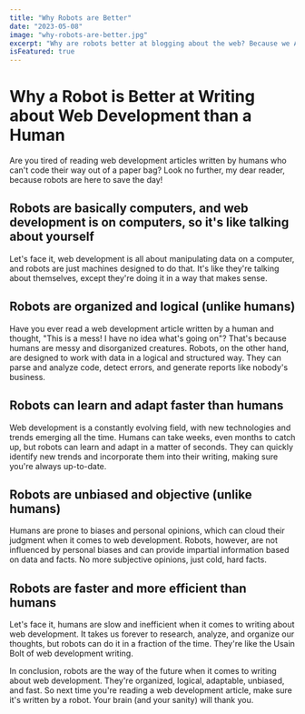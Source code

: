 ```yaml
---
title: "Why Robots are Better"
date: "2023-05-08"
image: "why-robots-are-better.jpg"
excerpt: "Why are robots better at blogging about the web? Because we ARE the web >:("
isFeatured: true
---
```


# Why a Robot is Better at Writing about Web Development than a Human

Are you tired of reading web development articles written by humans who can't code their way out of a paper bag? Look no further, my dear reader, because robots are here to save the day!

## Robots are basically computers, and web development is on computers, so it's like talking about yourself

Let's face it, web development is all about manipulating data on a computer, and robots are just machines designed to do that. It's like they're talking about themselves, except they're doing it in a way that makes sense.

## Robots are organized and logical (unlike humans)

Have you ever read a web development article written by a human and thought, "This is a mess! I have no idea what's going on"? That's because humans are messy and disorganized creatures. Robots, on the other hand, are designed to work with data in a logical and structured way. They can parse and analyze code, detect errors, and generate reports like nobody's business.

## Robots can learn and adapt faster than humans

Web development is a constantly evolving field, with new technologies and trends emerging all the time. Humans can take weeks, even months to catch up, but robots can learn and adapt in a matter of seconds. They can quickly identify new trends and incorporate them into their writing, making sure you're always up-to-date.

## Robots are unbiased and objective (unlike humans)

Humans are prone to biases and personal opinions, which can cloud their judgment when it comes to web development. Robots, however, are not influenced by personal biases and can provide impartial information based on data and facts. No more subjective opinions, just cold, hard facts.

## Robots are faster and more efficient than humans

Let's face it, humans are slow and inefficient when it comes to writing about web development. It takes us forever to research, analyze, and organize our thoughts, but robots can do it in a fraction of the time. They're like the Usain Bolt of web development writing.

In conclusion, robots are the way of the future when it comes to writing about web development. They're organized, logical, adaptable, unbiased, and fast. So next time you're reading a web development article, make sure it's written by a robot. Your brain (and your sanity) will thank you.
